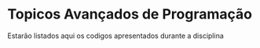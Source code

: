 # Topicos Avançados de Programação
Estarão listados aqui os codigos apresentados durante a disciplina